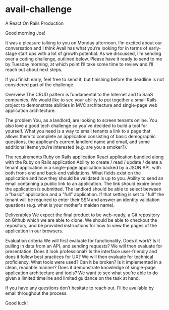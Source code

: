 # avail-challenge
A React On Rails Production

Good morning Joe!

It was a pleasure talking to you on Monday afternoon. I’m excited about our conversation and I think Avail has what you’re looking for in terms of early-stage start ups with a lot of growth potential. As we discussed, I’m sending over a coding challenge, outlined below. Please have it ready to send to me by Tuesday morning, at which point I’ll take some time to review and I’ll reach out about next steps.

If you finish early, feel free to send it, but finishing before the deadline is not considered part of the challenge.

Overview
The CRUD pattern is fundamental to the Internet and to SaaS companies. We would like to see your ability to put together a small Rails project to demonstrate abilities in MVC architecture and single-page web application architecture.

The problem
You, as a landlord, are looking to screen tenants online. You also love a good tech challenge so you've decided to build a tool for yourself. What you need is a way to email tenants a link to a page that allows them to complete an application consisting of basic demographic questions, the applicant’s current landlord name and email, and some additional items you’re interested (e.g. are you a smoker?).

The requirements
Ruby on Rails application
React application bundled along with the Ruby on Rails application
Ability to create / read / update / delete a tenant application in a single-page application backed by a JSON API, with both front-end and back-end validations. What fields exist on the application and how they should be validated is up to you.
Ability to send an email containing a public link to an application. The link should expire once the application is submitted.
The landlord should be able to select between a "basic" application and a "full" application. If that setting is set to "full" the tenant will be required to enter their SSN and answer an identity validation questions (e.g. what is your mother's maiden name).

Deliverables
We expect the final product to be web-ready, a Git repository on Github which we are able to clone. We should be able to checkout the repository, and be provided instructions for how to view the pages of the application in our browsers.

Evaluation criteria
We will first evaluate for functionality. Does it work? Is it pulling in data from an API, and sending requests? We will then evaluate for presentation. Does it look professional? Is the interface user-friendly and does it follow best practices for UX? We will then evaluate for technical proficiency. What tools were used? Can it be broken? Is it implemented in a clean, readable manner? Does it demonstrate knowledge of single-page application architecture and tools? We want to see what you’re able to do given a limited timeline and limited guidance on the task at hand.

If you have any questions don’t hesitate to reach out. I’ll be available by email throughout the process.

Good luck!